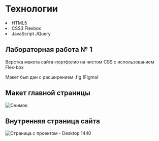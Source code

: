<h1>Технологии</h1>
 <li>HTML5</li>
 <li>CSS3 Flexbox</li>
 <li>JavaScript JQuery</li>

<h2>Лабораторная работа № 1 </h2>
 <p>Верстка макета сайта-портфолио на чистом CSS с использованием Flex-box</p>
 <p>Макет был дан с расширением .fig (Figma)</p>
</hr>

<h2>Макет главной страницы</h2>

![Снимок](https://user-images.githubusercontent.com/32800337/101243845-00f71b00-3714-11eb-9d76-a09b58ad7ae7.JPG)


<h2>Внутренняя страница сайта</h2>

![Страница с проектом - Desktop 1440](https://user-images.githubusercontent.com/32800337/92785868-715dfc80-f3b0-11ea-88e3-7d23f4ab2ed0.jpg)


